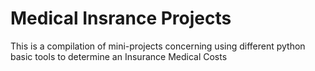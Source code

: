 # Medical Insrance Projects 
This is a compilation of mini-projects concerning using different python basic tools to determine an Insurance Medical Costs 
